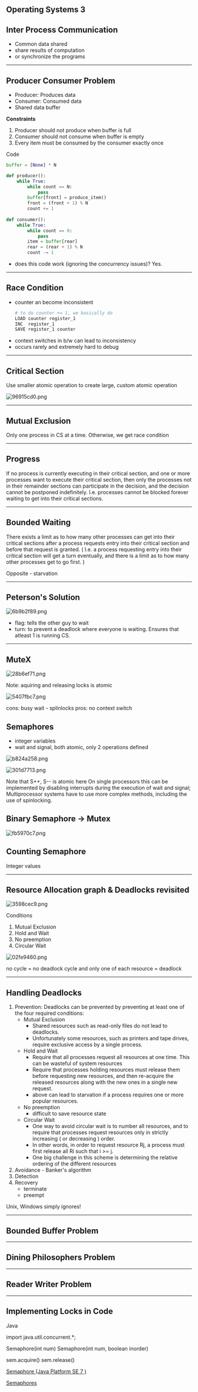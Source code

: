 Operating Systems 3
-------------------


Inter Process Communication
---------------------------

- Common data shared
- share results of computation
- or synchronize the programs

-- --

Producer Consumer Problem
-------------------------

- Producer: Produces data
- Consumer: Consumed data
- Shared data buffer

**Constraints**
1. Producer should not produce when buffer is full
2. Consumer should not consume when buffer is empty
3. Every item must be consumed by the consumer exactly once

Code

```python
buffer = [None] * N

def producer():
    while True:
        while count == N:
            pass
        buffer[front] = produce_item()
        front = (front + 1) % N
        count += 1
    
def consumer():
    while True:
        while count == 0:
            pass
        item = buffer[rear]
        rear = (rear + 1) % N
        count -= 1
```

- does this code work (ignoring the concurrency issues)?
Yes.

-- --

Race Condition
--------------

- counter an become inconsistent
    ```python
    # to do counter += 1, we basically do
    LOAD counter register_1
    INC  register_1
    SAVE register_1 counter
    ```
- context switches in b/w can lead to inconsistency
- occurs rarely and extremely hard to debug

-- --

Critical Section
----------------

Use smaller atomic operation to create large, custom atomic operation

![96915cd0.png](:storage/b4659e19-c2c4-4830-adf6-413c1cc30e92/be23bceb.png)

-- --


Mutual Exclusion
----------------

Only one process in CS at a time. Otherwise, we get race condition

-- --

Progress
--------

If no process is currently executing in their critical section, and one or more processes want to execute their critical section, then only the processes not in their remainder sections can participate in the decision, and the decision cannot be postponed indefinitely. I.e. processes cannot be blocked forever waiting to get into their critical sections.

-- --

Bounded Waiting
---------------

There exists a limit as to how many other processes can get into their critical sections after a process requests entry into their critical section and before that request is granted. ( I.e. a process requesting entry into their critical section will get a turn eventually, and there is a limit as to how many other processes get to go first. )

Opposite - starvation
-- --

Peterson's Solution
-------------------

![6b9b2f89.png](:storage/b4659e19-c2c4-4830-adf6-413c1cc30e92/6b9b2f89.png)

- flag: tells the other guy to wait
- turn: to prevent a deadlock where everyone is waiting. Ensures that atleast 1 is running CS.

-- --

MuteX
-----

![28b6ef71.png](:storage/b4659e19-c2c4-4830-adf6-413c1cc30e92/28b6ef71.png)

Note: aquiring and releasing locks is atomic

![5407fbc7.png](:storage/b4659e19-c2c4-4830-adf6-413c1cc30e92/5407fbc7.png)

cons: busy wait - splinlocks
pros: no context switch

Semaphores
----------

- integer variables
- wait and signal, both atomic, only 2 operations defined

![b824a258.png](:storage/b4659e19-c2c4-4830-adf6-413c1cc30e92/b824a258.png)

![301d7713.png](:storage/b4659e19-c2c4-4830-adf6-413c1cc30e92/301d7713.png)

Note that S++, S-- is atomic here
On single processors this can be implemented by disabling interrupts during the execution of wait and signal; Multiprocessor systems have to use more complex methods, including the use of spinlocking.

Binary Semaphore -> Mutex
-------------------------

![fb5970c7.png](:storage/b4659e19-c2c4-4830-adf6-413c1cc30e92/fb5970c7.png)

Counting Semaphore
------------------

Integer values


-- --

Resource Allocation graph & Deadlocks revisited
-----------------------------------------------

![3598cec9.png](:storage/b4659e19-c2c4-4830-adf6-413c1cc30e92/3598cec9.png)

Conditions
1. Mutual Exclusion
2. Hold and Wait
3. No preemption
4. Circular Wait


![02fe9460.png](:storage/b4659e19-c2c4-4830-adf6-413c1cc30e92/02fe9460.png)

no cycle = no deadlock
cycle and only one of each resource = deadlock

-- --

Handling Deadlocks
------------------

1. Prevention: Deadlocks can be prevented by preventing at least one of the four required conditions:
    - Mutual Exclusion
        - Shared resources such as read-only files do not lead to deadlocks.
        - Unfortunately some resources, such as printers and tape drives, require exclusive access by a single process.
    - Hold and Wait
        - Require that all processes request all resources at one time. This can be wasteful of system resources
        - Require that processes holding resources must release them before requesting new resources, and then re-acquire the released resources along with the new ones in a single new request.
        - above can lead to starvation if a process requires one or more popular resources.
    - No preemption
        - difficult to save resource state
    - Circular Wait
        - One way to avoid circular wait is to number all resources, and to require that processes request resources only in strictly increasing ( or decreasing ) order.
        - In other words, in order to request resource Rj, a process must first release all Ri such that i >= j.
        - One big challenge in this scheme is determining the relative ordering of the different resources
2. Avoidance - Banker's algorithm
3. Detection
4. Recovery
    - terminate
    - preempt

Unix, Windows simply ignores!



-- --

Bounded Buffer Problem
----------------------

-- --

Dining Philosophers Problem
---------------------------

-- --

Reader Writer Problem
---------------------

-- --

Implementing Locks in Code
--------------------------

Java

import java.util.concurrent.*; 

Semaphore(int num)
Semaphore(int num, boolean inorder)

sem.acquire()
sem.release()

[Semaphore (Java Platform SE 7 )](https://docs.oracle.com/javase/7/docs/api/java/util/concurrent/Semaphore.html)

[Semaphores](http://tutorials.jenkov.com/java-concurrency/semaphores.html)